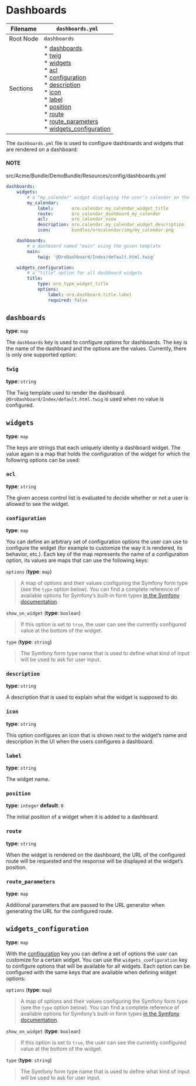 # Dashboards

| Filename   | `dashboards.yml`                                                                                                                                                                                                                                                                    |
|------------|-------------------------------------------------------------------------------------------------------------------------------------------------------------------------------------------------------------------------------------------------------------------------------------|
| Root Node  | `dashboards`                                                                                                                                                                                                                                                                        |
| Sections   | * [dashboards](#yaml-format-dashboards)<br/>  * [twig]()<br/>* [widgets]()<br/>  * [acl]()<br/>  * [configuration]()<br/>  * [description]()<br/>  * [icon]()<br/>  * [label]()<br/>  * [position]()<br/>  * [route]()<br/>  * [route_parameters]()<br/>* [widgets_configuration]() |

The `dashboards.yml` file is used to configure dashboards and widgets that are rendered on a
dashboard:

#### NOTE
src/Acme/Bundle/DemoBundle/Resources/config/dashboards.yml
```yaml
dashboards:
    widgets:
        # a "my_calendar" widget displaying the user's calendar on the dashboard
        my_calendar:
            label:       oro.calendar.my_calendar_widget_title
            route:       oro_calendar_dashboard_my_calendar
            acl:         oro_calendar_view
            description: oro.calendar.my_calendar_widget_description
            icon:        bundles/orocalendar/img/my_calendar.png

    dashboards:
        # a dashboard named "main" using the given template
        main:
            twig: '@OroDashboard/Index/default.html.twig'

    widgets_configuration:
        # a "title" option for all dashboard widgets
        title:
            type: oro_type_widget_title
            options:
                label: oro.dashboard.title.label
                required: false
```

<a id="yaml-format-dashboards"></a>

## `dashboards`

**type**: `map`

The `dashboards` key is used to configure options for dashboards. The key is the name of the
dashboard and the options are the values. Currently, there is only one supported option:

<a id="reference-format-dashboard-twig"></a>

### `twig`

**type**: `string`

The Twig template used to render the dashboard. `@OroDashboard/Index/default.html.twig` is
used when no value is configured.

## `widgets`

**type**: `map`

The keys are strings that each uniquely identiy a dashboard widget. The value again is a map that
holds the configuration of the widget for which the following options can be used:

### `acl`

**type**: `string`

The given access control list is evaluated to decide whether or not a user is allowed to see the
widget.

### `configuration`

**type**: `map`

You can define an arbitrary set of configuration options the user can use to configure the widget
(for example to customize the way it is rendered, its behavior, etc.). Each key of the map
represents the name of a configuration option, its values are maps that can use the following keys:

`options` (**type**: `map`)

> A map of options and their values configuring the Symfony form type (see the `type` option
> below). You can find a complete reference of available options for Symfony’s built-in form
> types <a href="https://symfony.com/doc/6.4/reference/forms/types.html" target="_blank">in the Symfony documentation</a>.

`show_on_widget` (**type**: `boolean`)

> If this option is set to `true`, the user can see the currently configured value at the
> bottom of the widget.

`type` (**type**: `string`)

> The Symfony form type name that is used to define what kind of input will be used to ask for
> user input.

### `description`

**type**: `string`

A description that is used to explain what the widget is supposed to do.

### `icon`

**type**: `string`

This option configures an icon that is shown next to the widget’s name and description in the UI
when the users configures a dashboard.

### `label`

**type**: `string`

The widget name.

### `position`

**type**: `integer` **default**: `0`

The initial position of a widget when it is added to a dashboard.

### `route`

**type**: `string`

When the widget is rendered on the dashboard, the URL of the configured route will be requested and
the response will be displayed at the widget’s position.

### `route_parameters`

**type**: `map`

Additional parameters that are passed to the URL generator when generating the URL for the
configured route.

## `widgets_configuration`

**type**: `map`

With the [configuration]() key you can define a set of options the user can customize for a certain
widget. You can use the `widgets_configuration` key to configure options that will be available
for all widgets. Each option can be configured with the same keys that are available when defining
widget options:

`options` (**type**: `map`)

> A map of options and their values configuring the Symfony form type (see the `type` option
> below). You can find a complete reference of available options for Symfony’s built-in form
> types <a href="https://symfony.com/doc/6.4/reference/forms/types.html" target="_blank">in the Symfony documentation</a>.

`show_on_widget` (**type**: `boolean`)

> If this option is set to `true`, the user can see the currently configured value at the
> bottom of the widget.

`type` (**type**: `string`)

> The Symfony form type name that is used to define what kind of input will be used to ask for
> user input.
<!-- Frontend -->
